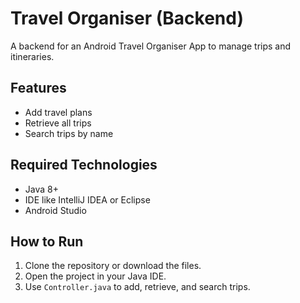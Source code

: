 # Travel Organiser (Backend)

A backend for an Android Travel Organiser App to manage trips and itineraries.

## Features
- Add travel plans
- Retrieve all trips
- Search trips by name

## Required Technologies
- Java 8+
- IDE like IntelliJ IDEA or Eclipse
- Android Studio 

## How to Run
1. Clone the repository or download the files.
2. Open the project in your Java IDE.
3. Use `Controller.java` to add, retrieve, and search trips.

